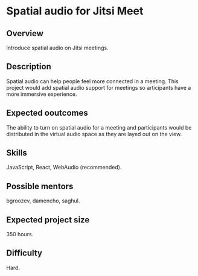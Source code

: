 # Spatial audio for Jitsi Meet

## Overview

Introduce spatial audio on Jitsi meetings.

## Description

Spatial audio can help people feel more connected in a meeting. This project would add spatial audio support
for meetings so articipants have a more immersive experience.

## Expected ooutcomes

The ability to turn on spatial audio for a meeting and participants would be distributed in the virtual audio
space as they are layed out on the view.

## Skills

JavaScript, React, WebAudio (recommended).

## Possible mentors

bgroozev, damencho, saghul.

## Expected project size

350 hours.

## Difficulty

Hard.
